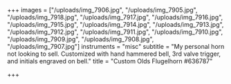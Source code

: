 +++
images = ["/uploads/img_7906.jpg", "/uploads/img_7905.jpg", "/uploads/img_7918.jpg", "/uploads/img_7917.jpg", "/uploads/img_7916.jpg", "/uploads/img_7915.jpg", "/uploads/img_7914.jpg", "/uploads/img_7913.jpg", "/uploads/img_7912.jpg", "/uploads/img_7911.jpg", "/uploads/img_7910.jpg", "/uploads/img_7909.jpg", "/uploads/img_7908.jpg", "/uploads/img_7907.jpg"]
instruments = "misc"
subtitle = "My personal horn not looking to sell. Customized with hand hammered bell, 3rd valve trigger, and initials engraved on bell."
title = "Custom Olds Flugelhorn #636787"

+++
